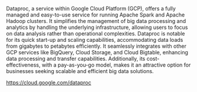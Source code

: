 Dataproc, a service within Google Cloud Platform (GCP), offers a fully managed and easy-to-use service for running Apache Spark and Apache Hadoop clusters. It simplifies the management of big data processing and analytics by handling the underlying infrastructure, allowing users to focus on data analysis rather than operational complexities. Dataproc is notable for its quick start-up and scaling capabilities, accommodating data loads from gigabytes to petabytes efficiently. It seamlessly integrates with other GCP services like BigQuery, Cloud Storage, and Cloud Bigtable, enhancing data processing and transfer capabilities. Additionally, its cost-effectiveness, with a pay-as-you-go model, makes it an attractive option for businesses seeking scalable and efficient big data solutions.

https://cloud.google.com/dataproc